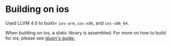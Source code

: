 # Building on ios

Used LLVM 4.0 to build+ `ios-arm`, `ios-x86`, and `ios-x86_64`.&#x20;

When building on ios, a static library is assembled. For more on how to build for ios, please see [gluon's guide.](https://docs.gluonhq.com/samples/deeplearninglinearclassifier/)
